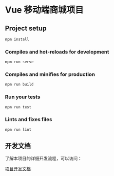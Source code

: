 # Vue 移动端商城项目

## Project setup

```bash
npm install
```

### Compiles and hot-reloads for development

```bash
npm run serve
```

### Compiles and minifies for production

```bash
npm run build
```

### Run your tests

```bash
npm run test
```

### Lints and fixes files

```bash
npm run lint
```

## 开发文档

了解本项目的详细开发流程，可以访问：

[项目开发文档](https://scripthqs.gitee.io/project/vuemall/)
